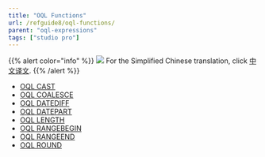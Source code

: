 ```yaml
---
title: "OQL Functions"
url: /refguide8/oql-functions/
parent: "oql-expressions"
tags: ["studio pro"]
---
```


{{% alert color="info" %}}
<img src="attachments/chinese-translation/china.png" style="display: inline-block; margin: 0" /> For the Simplified Chinese translation, click [中文译文](https://cdn.mendix.tencent-cloud.com/documentation/refguide8/oql-functions.pdf).
{{% /alert %}}

*   [OQL CAST](/refguide8/oql-cast/)
*   [OQL COALESCE](/refguide8/oql-coalesce/)
*   [OQL DATEDIFF](/refguide8/oql-datediff/)
*   [OQL DATEPART](/refguide8/oql-datepart/)
*   [OQL LENGTH](/refguide8/oql-length/)
*   [OQL RANGEBEGIN](/refguide8/oql-rangebegin/)
*   [OQL RANGEEND](/refguide8/oql-rangeend/)
*   [OQL ROUND](/refguide8/oql-round/)
